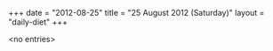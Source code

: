 +++
date = "2012-08-25"
title = "25 August 2012 (Saturday)"
layout = "daily-diet"
+++

<p>&lt;no entries&gt;</p>